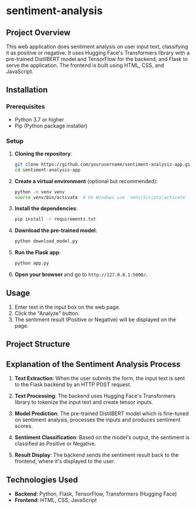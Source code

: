 # sentiment-analysis

## Project Overview
This web application does sentiment analysis on user input text, classifying it as positive or negative. It uses Hugging Face's Transformers library with a pre-trained DistilBERT model and TensorFlow for the backend, and Flask to serve the application. The frontend is built using HTML, CSS, and JavaScript.

## Installation

### Prerequisites

- Python 3.7 or higher
- Pip (Python package installer)

### Setup

1. **Cloning the repository**:

    ```sh
    git clone https://github.com/yourusername/sentiment-analysis-app.git
    cd sentiment-analysis-app
    ```

2. **Create a virtual environment** (optional but recommended):

    ```sh
    python -m venv venv
    source venv/bin/activate  # On Windows use `venv\Scripts\activate`
    ```

3. **Install the dependencies**:

    ```sh
    pip install -r requirements.txt
    ```

4. **Download the pre-trained model**:

    ```sh
    python download_model.py
    ```

5. **Run the Flask app**:

    ```sh
    python app.py
    ```

6. **Open your browser** and go to `http://127.0.0.1:5000/`.

## Usage

1. Enter text in the input box on the web page.
2. Click the "Analyze" button.
3. The sentiment result (Positive or Negative) will be displayed on the page.

## Project Structure

## Explanation of the Sentiment Analysis Process

1. **Text Extraction**:
   When the user submits the form, the input text is sent to the Flask backend by an HTTP POST request.

2. **Text Processing**:
   The backend uses Hugging Face's Transformers library to tokenize the input text and create tensor inputs.

3. **Model Prediction**:
   The pre-trained DistilBERT model which is fine-tuned on sentiment analysis, processes the inputs and produces sentiment scores.

4. **Sentiment Classification**:
   Based on the model's output, the sentiment is classified as Positive or Negative.

5. **Result Display**:
   The backend sends the sentiment result back to the frontend, where it's displayed to the user.

## Technologies Used

- **Backend**: Python, Flask, TensorFlow, Transformers (Hugging Face)
- **Frontend**: HTML, CSS, JavaScript
